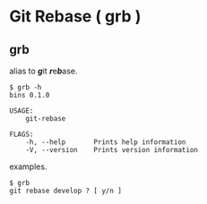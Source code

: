 # Git Rebase ( grb )

## grb

alias to ***g***it ***r***e***b***ase.

```
$ grb -h
bins 0.1.0

USAGE:
    git-rebase

FLAGS:
    -h, --help       Prints help information
    -V, --version    Prints version information
```

examples.

``` 
$ grb
git rebase develop ? [ y/n ]
```

